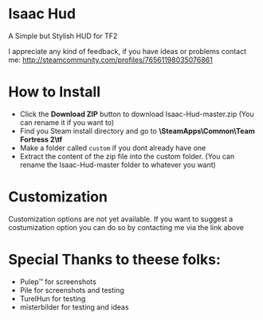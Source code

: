 # Isaac Hud

A Simple but Stylish HUD for TF2

I appreciate any kind of feedback, if you have ideas or problems contact me: http://steamcommunity.com/profiles/76561198035076861

# How to Install

* Click the **Download ZIP** button to download Isaac-Hud-master.zip (You can rename it if you want to)
* Find you Steam install directory and go to **\SteamApps\Common\Team Fortress 2\tf**
* Make a folder called `custom` if you dont already have one
* Extract the content of the zip file into the custom folder. (You can rename the Isaac-Hud-master folder to whatever you want)

# Customization

Customization options are not yet available. If you want to suggest a costumization option you can do so by contacting me via the link above

# Special Thanks to theese folks:

* Pulep™ for screenshots
* Pile for screenshots and testing
* TurelHun for testing
* misterbilder for testing and ideas

